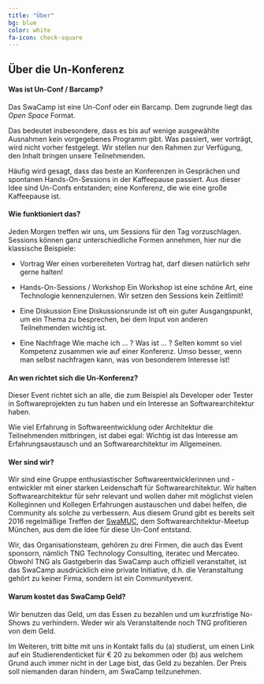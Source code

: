 ```yaml
---
title: "Über"
bg: blue
color: white
fa-icon: check-square
---
```


## Über die Un-Konferenz

#### Was ist Un-Conf / Barcamp?

Das SwaCamp ist eine Un-Conf oder ein Barcamp. Dem zugrunde liegt das *Open Space* Format.

Das bedeutet insbesondere, dass es bis auf wenige ausgewählte Ausnahmen kein vorgegebenes Programm gibt. Was passiert, wer vorträgt, wird nicht vorher festgelegt. Wir stellen nur den Rahmen zur Verfügung, den Inhalt bringen unsere Teilnehmenden.

Häufig wird gesagt, dass das beste an Konferenzen in Gesprächen und spontanen Hands-On-Sessions in der Kaffeepause passiert. Aus dieser Idee sind Un-Confs entstanden; eine Konferenz, die wie eine große Kaffeepause ist.

#### Wie funktioniert das?

Jeden Morgen treffen wir uns, um Sessions für den Tag vorzuschlagen. Sessions können ganz unterschiedliche Formen annehmen, hier nur die klassische Beispiele:

* Vortrag
Wer einen vorbereiteten Vortrag hat, darf diesen natürlich sehr gerne halten!

* Hands-On-Sessions / Workshop
Ein Workshop ist eine schöne Art, eine Technologie kennenzulernen. Wir setzen den Sessions kein Zeitlimit!

* Eine Diskussion
Eine Diskussionsrunde ist oft ein guter Ausgangspunkt, um ein Thema zu besprechen, bei dem Input von anderen Teilnehmenden wichtig ist.

* Eine Nachfrage
Wie mache ich ... ? Was ist ... ? Selten kommt so viel Kompetenz zusammen wie auf einer Konferenz. Umso besser, wenn man selbst nachfragen kann, was von besonderem Interesse ist!

#### An wen richtet sich die Un-Konferenz?

Dieser Event richtet sich an alle, die zum Beispiel als Developer oder Tester in Softwareprojekten zu tun haben und ein Interesse an Softwarearchitektur haben.

Wie viel Erfahrung in Softwareentwicklung oder Architektur die Teilnehmenden mitbringen, ist dabei egal: Wichtig ist das Interesse am Erfahrungsaustausch und an Softwarearchitektur im Allgemeinen.

#### Wer sind wir?

Wir sind eine Gruppe enthusiastischer Softwareentwicklerinnen und -entwickler mit einer starken Leidenschaft für Softwarearchitektur.
Wir halten Softwarearchitektur für sehr relevant und wollen daher mit möglichst vielen Kolleginnen und Kollegen
Erfahrungen austauschen und dabei helfen, die Community als solche zu verbessern.
Aus diesem Grund gibt es bereits seit 2016 regelmäßige Treffen der [SwaMUC](http://swa-muc.de/), dem Softwarearchitektur-Meetup München, aus dem die Idee für diese Un-Conf entstand.

Wir, das Organisationsteam, gehören zu drei Firmen, die auch das Event sponsorn, nämlich TNG Technology Consulting, iteratec und Mercateo.
Obwohl TNG als Gastgeberin das SwaCamp auch offiziell veranstaltet, ist das SwaCamp ausdrücklich eine private Initiative, d.h. die Veranstaltung gehört zu keiner Firma, sondern ist ein Communityevent.


#### Warum kostet das SwaCamp Geld?

Wir benutzen das Geld, um das Essen zu bezahlen und um kurzfristige No-Shows zu verhindern. Weder wir als Veranstaltende noch TNG profitieren von dem Geld.

Im Weiteren, tritt bitte mit uns in Kontakt falls du (a) studierst, um einen Link auf ein Studierendenticket für € 20 zu bekommen oder (b) aus welchem Grund auch immer nicht in der Lage bist, das Geld zu bezahlen. Der Preis soll niemanden daran hindern, am SwaCamp teilzunehmen.
